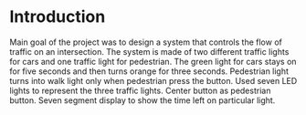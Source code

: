 # Introduction

Main goal of the project was to design a system that controls the flow of traffic on an intersection. The system is made of two different traffic lights for cars and one traffic light for pedestrian. The green light for cars stays on for five seconds and then turns orange for three seconds. Pedestrian light turns into walk light only when pedestrian press the button. Used seven LED lights to represent the three traffic lights. Center button as pedestrian button. Seven segment display to show the time left on particular light. 
